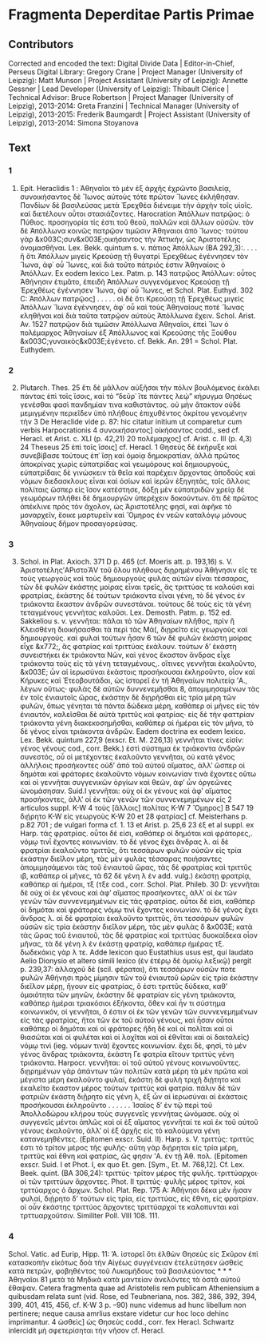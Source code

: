# Fragmenta Deperditae Partis Primae  

## Contributors  
Corrected and encoded the text: Digital Divide Data | Editor-in-Chief, Perseus Digital Library: Gregory Crane | Project Manager (University of Leipzig): Matt Munson | Project Assistant (University of Leipzig): Annette Gessner | Lead Developer (University of Leipzig): Thibault Clérice | Technical Advisor: Bruce Robertson | Project Manager (University of Leipzig), 2013-2014: Greta Franzini | Technical Manager (University of Leipzig), 2013-2015: Frederik Baumgardt | Project Assistant (University of Leipzig), 2013-2014: Simona Stoyanova  

## Text  
### 1  
1. Epit. Heraclidis 1 : Ἀθηναῖοι τὸ μὲν ἐξ ἀρχῆς ἐχρῶντο βασιλείᾳ, συνοικήσαντος δὲ Ἴωνος αὐτοὺς τότε πρῶτον Ἴωνες ἐκλήθησαν. Πανδίων δὲ βασιλεύσας μετὰ Ἐρεχθέα διένειμε τὴν ἀρχὴν τοῖς υἱοῖς. καὶ διετέλουν οὗτοι στασιάζοντες. Harocration Ἀπόλλων πατρῷος: ὁ Πύθιος. προσηγορία τίς ἐστι τοῦ θεοῦ, πολλῶν καὶ ἄλλων οὐσῶν. τὸν δὲ Ἀπόλλωνα κοινῶς πατρῷον τιμῶσιν Ἀθηναιοι ἀπὸ Ἴωνος· τούτου γὰρ &x003C;συν&x003E;οικήσαντος τὴν Ἀττικήν, ὡς Ἀριστοτέλης ὀνομασθῆναι. Lex. Bekk. quintum s. v. πάτιος Ἀπόλλων (ΒΑ 292,3):. . . . ἢ ὅτι Ἀπόλλων μιγεὶς Κρεούσῃ τῇ θυγατρὶ Ἐρεχθέως ἐγέννησεν τὸν Ἴωνα, ἀφ᾿ οὗ Ἴωνες, καὶ διὰ τοῦτο πάτριός ἐστιν Ἀθηναίοις ὁ Ἀπόλλων. Ex eodem lexico Lex. Patm. p. 143 πατρῷος Ἀπόλλων: οὗτος Ἀθήνησιν ἐτιμᾶτο, ἐπειδὴ Ἀπόλλων συγγενόμενος Κρεούσῃ τῇ Ἐρεχθέως ἐγέννησεν Ἴωνα, ἀφ᾿ οὗ Ἴωνες, et Schol. Plat. Euthyd. 302 C: Ἀπόλλων πατρῷος] . . . . . οἱ δὲ ὅτι Κρεούσῃ τῇ Ἐρεχθέως μιγεὶς Ἀπόλλων Ἴωνα ἐγέννησεν, ἀφ᾿ οὗ καὶ τοὺς Ἀθηναίους ποτὲ Ἴωνας κληθῆναι καὶ διὰ ταῦτα τατρῷον αὐτοὺς Ἀπόλλωνα ἔχειν. Schol. Arist. Av. 1527 πατρῷον διὰ τιμῶσιν Ἀπόλλωνα Ἀθηναῖοι, ἐπεὶ Ἴων ὁ πολέμαρχος Ἀθηναίων ἐξ Ἀπόλλωνος καὶ Κρεούσης τῆς Ξούθου &x003C;γυναικὸς&x003E;ἐγένετο. cf. Bekk. An. 291 = Schol. Plat. Euthydem.  
### 2  
2. Plutarch. Thes. 25 ἔτι δὲ μᾶλλον αὐξῆσαι τὴν πόλιν βουλόμενος ἐκάλει πάντας ἐπὶ τοῖς ἴσοις, καὶ τὸ “δεῦρ᾿ ἴτε πάντες λεῴ” κήρυγμα Θησέως γενέσθαι φασὶ πανδημίαν τινα καθιστάντος. οὐ μὴν ἄτακτον οὐδὲ μεμιγμένην περιεῖδεν ὑπὸ πλήθους ἐπιχυθέντος ἀκρίτου γενομένην τὴν 3 De Heraclide vide p. 87: hic citatur initium ut comparetur cum verbis Harpocrationis 4 συνοικήσαντος] οἰκήσαντος codd., sed cf. Heracl. et Arist. c. XLI (p. 42,21) 20 πολέμαρχος] cf. Arist. c. III (p. 4,3) 24 Theseus 25 ἐπὶ τοῖς ἴσοις] cf. Heracl. 1 Θησεὺς δὲ ἐκήρυξε καὶ συνεβίβασε τούτους ἐπ᾿ ἴσῃ καὶ ὁμοίᾳ δημοκρατίαν, ἀλλὰ πρῶτος ἀποκρίνας χωρὶς εὐπατρίδας καὶ γεωμόρους καὶ δημιουργούς, εὐπατρίδαις δὲ γινώσκειν τὰ θεῖα καὶ παρέχειν ἄρχοντας ἀποδοὺς καὶ νόμων διεδασκλους εἶναι καὶ ὁσίων καὶ ἱερῶν ἐξηγητάς, τοῖς ἄλλοις πολίταις ὥσπερ εἰς ἴσον κατέστησε, δόξῃ μὲν εὐπατριδῶν χρείᾳ δὲ γεωμόρων πλήθει δὲ δημιουργῶν ὑπερέχειν δοκούντων. ὅτι δὲ πρῶτος ἀπέκλινε πρὸς τὸν ἄχολον, ὡς Ἀριστοτέλης φησί, καὶ ἀφῆκε τὸ μοναρχεῖν, ἔοικε μαρτυρεῖν καὶ Ὅμηρος ἐν νεῶν καταλόγῳ μόνους Ἀθηναίους δῆμον προσαγορεὐσας.  
### 3  
3. Schol. in Plat. Axioch. 371 D p. 465 (cf. Moeris att. p. 193,16) s. V. Ἀριστοτέλης’AΡιστοἌV τοῦ ὅλου πλήθους διῃρημένου Ἀθήνησιν εἴς τε τοὺς γεωργοὺς καὶ τοὺς δημιουργοὺς φυλὰς αὐτῶν εἶναι τέσσαρας, τῶν δὲ φυλῶν ἑκάστης μοίρας εἶναι τρεῖς, ἅς τριττύας τε καλοῦσι καὶ φρατρίας, ἑκάστης δὲ τούτων τριάκοντα εἶναι γένη, τὸ δὲ γένος ἐν τριάκοντα ἕκαστον ἀνδρῶν συνεστάναι. τούτους δὲ τοὺς εἰς τὰ γένη τεταγμένους γεννήτας καλοῦσι. Lex. Demosth. Patm. p. 152 ed. Sakkeliou s. v. γεννῆται: πάλαι τὸ τῶν Ἀθηναίων πλῆθος, πρὶν ἢ Κλεισθένη διοικήσασθαι τὰ περὶ τὰς Μά(, διῃρεῖτο εἰς γεωργοὺς καὶ δημιουργούς. καὶ φυλαὶ τούτων ἦσαν 6 τῶν δὲ φυλῶν ἑκάστη μοίρας εἶχε &x772;, ἅς φατρίας καὶ τριττύας ἐκάλουν. τούτων δ’ ἑκάστη συνειστήκει ἐκ τριάκοντα Νῶν, καὶ γένος ἕκαστον ἄνδρας εἶχε τριάκοντα τοὺς εἰς τὰ γένη τεταγμένους,. οἵτινες γεννῆται ἐκαλοῦντο, &x003E; ὧν αἱ ἱερωσύναι ἑκάστοις προσήκουσαι ἐκληροῦντο, οἷον καὶ Κήρυκες καὶ Ἐτεοβουτάδαι, ὡς ἱστορεῖ ἐν τῆ Ἀθηναίων πολιτείᾳ ’A., λέγων οὕτως· φυλὰς δὲ αὐτῶν δυννενεμῆσθαι 8, ἀπομιμησαμένων τὰς ἐν τοῖς ἐνιαυτοῖς ὥρας, ἐκάστην δὲ διῃρῆσθαι εἰς τρία μέρη τῶν φυλῶν, ὅπως γένηται τὰ πάντα δώδεκα μέρη, καθάπερ οἱ μῆνες εἰς τὸν ἐνιαυτόν, καλεῖσθαι δὲ αὐτὰ τριττῦς καὶ φατρίας· εἰς δὲ τὴν φαττρίαν τριάκοντα γένη διακεκοσημῆσθαι, καθάπερ αἱ ἡμέραι εἰς τὸν μῆνα, τὸ δὲ γἐνος εἶναι τριάκοντα ἀνδρῶν. Eadem doctrina ex eodem lexico. Lex. Bekk. quintum 227,9 (exscr. Et. Μ. 226,13) γεννῆται τίνες εἰσίν: γένος γένους cod., corr. Bekk.) ἐστὶ σύστημα ἐκ τριάκοντα ἀνδρῶν συνεστός, οὗ οἱ μετέχοντες ἐκαλοῦντο γεννῆται, οὐ κατὰ γένος ἀλλήλοις προσήκοντες οὐδ’ ἀπὸ τοῦ αὐτοῦ αἴματος, ἀλλ’ ὥσπερ οἱ δημόται καὶ φράτορες ἐκαλοῦντο νόμων κοινωνίαν τινὰ ἔχοντες οὕτω καὶ οἱ γεννῆται συγγενικῶν ὀργίων καὶ θεῶν, ἀφ’ ὧν ὀργεῶνες ὠνομάσησαν. Suid.I γεννῆται: οὐχ οἱ ἐκ γένους καὶ ἀφ’ αἵματος προσήκοντες, ἀλλ’ οἱ ἐκ τῶν γενῶν τῶν συννενεμημένων εἰς 2 articulos suppl. K-W 4 τοὺς [ἄλλοις] πολίτας K-W 7 Ὅμηρος] B 547 19 διᾐρητο K-W εἰς γεωργοὺς K-W 20 et 28 φατρίας] cf. Meisterhans p. p.82 701 ; de vulgari forma cf. 1. 13 et Arist. p. 25,6 23 ἐξ et al suppl. ex Harp. τὰς φρατρίας. οὗτοι δέ εἰσι, καθάπερ οἱ δημόται καὶ φράτορες,. νόμῳ τινἶ ἔχοντες κοινωνίαν. τὸ δέ γένος ἔχει ἄνδρας λ. αἱ δὲ φρατρίαι ἐκαλοῦντο τριττῦς, ὅτι τεσσάρων φυλῶν οὑσῶν εἰς τρία ἑκάστην διεῖλον μέρη, τὰς μὲν φυλὰς τέσσαρας ποιήσαντες ἀπομιμησάμενοι τὰς τοῦ ἐνιαυτοῦ ὥρας, τὰς δὲ φρατρίας καὶ τριττῦς ιβ, καθάπερ οἱ μῆνες, τὰ 62 δὲ γένη λ ἐν add. vulg.) ἑκάστῃ φρατρίᾳ, καθάπερ αἱ ἡμέραι, τξ (τξε cod., corr. Schol. Plat. Phileb. 30 D: γεννῆται δὲ οὐχ οἱ ἐκ γένους καὶ ἀφ’ αἵματος προσήκοντες, ἀλλ’ οἱ ἐκ τῶν γενῶν τῶν συννενεμημένων εἰς τὰς φρατρίας. οὗτοι δὲ εἰσι, καθάπερ οἱ δημόται καὶ φράτορες νόμῳ τινὶ ἔχοντες κοινωνίαν. τὸ δὲ γένος ἔχει ἄνδρας λ. αἱ δὲ φρατρίαι ἐκαλοῦντο τριττῦς, ὅτι τεσσάρων φυλῶν οὑσῶν εἰς τρία ἑκάστην διεῖλον μέρη, τὰς μὲν φυλὰς δ &x003E; κατὰ τὰς ὥρας τοῦ ἐνιαυτοῦ, τὰς δὲ φρατρίας καὶ τριττύας δυοκαίδεκα οἷον μῆνας, τὰ δὲ γένη λ ἐν ἑκάστῃ φρατρίᾳ, καθάπερ ἡμέρας τξ. δωδεκάκις γὰρ λ τε. Adde lexicon quo Eustathius usus est, qui laudato Aelio Dionysio et altero simili lexico (ἐν ἑτέρῳ δὲ ὁμοίῳ λεξικῷ) pergit p. 239,37: ἀλλαχοῦ δὲ (scil. φέραται), ὅτι τεσσάρων οὐσῶν ποτε φυλῶν Ἀθήνησι πρὸς μίμησιν τῶν τοῦ ἐνιαυτοῦ ὡρῶν εἰς τρία ἑκάστην διεῖλον μέρῃ, ἤγουν εἰς φρατρίας, ὅ ἐστι τριττῦς δύδεκα, καθ’ ὁμοιότητα τῶν μηνῶν, ἑκάστην δὲ φρατρίαν εἰς γἐνη τριάκοντα, καθάπερ ἡμέραι τριακόσιοι ἑξήκοντα, ὅθεν καὶ ἦν τι σύστημα κοινωνικόν, οἱ γεννῆται, ὅ ἐστιν οἱ ἐκ τῶν γενῶν τῶν συννενεμημένων εἰς τὰς φρατρίας, ἤτοι τῶν ἐκ τοῦ αὐτοῦ γένους, καὶ ἦσαν οὖτοι καθάπερ οἱ δημόται καὶ οἱ φράτορες ἤδη δὲ καὶ οἱ πολῖται καὶ οἱ θιασῶται καὶ οἱ φυλέται καὶ οἱ λοχῖται καὶ οἱ ἐθνῖται καὶ οἱ δαιταλεῖς) νόμῳ τινὶ (ieg. νόμων τινὰ) ἔχοντες κοινωνίαν. ἔχει δὲ, φησὶ, τὸ μὲν γένος ἄνδρας τριάκοντα, ἑκάστη Γε φατρία εἴτουν τριττὺς γένη τριάκοντα. Harpocr. γεννῆται: οἱ τοῦ αὐτοῦ γένους κοινωνοῦντες. διῃρημένων γὰρ ἁπάντων τῶν πολιτῶν κατὰ μέρη τὰ μὲν πρῶτα καὶ μέγιστα μέρη ἐκαλοῦντο φυλαί, ἑκάστη δὲ φυλὴ τριχῆ διᾐτητο καὶ ἐκαλεῖτο ἕκαστον μέρος τούτων τριττὺς καὶ φατρία. πάλιν δὲ τῶν φατριῶν ἑκάστη διῇρητο εἰς γένη λ, ἐξ ὧν αἱ ἱερωσύναι αἰ ἑκάστοις προσήκουσαι ἐκληροῦντο . . . . . . Ἰσαῖος δ’ ἐν τῷ περὶ τοῦ Ἀπολλοδώρου κλήρου τοὺς συγγενεῖς γεννήτας ὠνόμασε. οὐχ οἱ συγγενεῖς μέντοι ἁπλῶς καὶ οἱ ἐξ αἵματος γεννῆταί τε καὶ ἐκ τοῦ αὐτοῦ γένους ἐκαλοῦντο, ἀλλ’ οἱ ἐξ ἀρχῆς εἰς τὸ καλούμενα γένη κατανεμηθέντες. (Epitomen exscr. Suid. II). Harp. s. V. τριττύς: τριττύς ἐστι τὸ τρίτον μέρος τῆς φυλῆς· αὕτη γὰρ διᾐρηται εἰς τρία μέρη, τριττῦς καὶ ἔθνη καὶ φατρίας, ὥς φησιν ’A. ἐν τῇ Ἀθ. πολ. (Epitomen exscr. Suid. I et Phot. I, ex quo Et. gen. [Sym., Et. M. 768,12]. Cf. Lex. Beek. quint. (BA 306,24): τριττύς· τρίτον μέρος τῆς φυλῆς. τριττύαρχοι· οἱ τῶν τριττύων ἄρχοντες. Phot. II τριττύς· φυλῆς μέρος τρίτον, καὶ τρττύαρχος ὁ ἄρχων. Schol. Plat. Rep. 175 A: Ἀθήνησι δέκα μὲν ἦισαν φυλαί, διῂρητο δ’ τούτων εἰς τρία, εἰς τριττύας, εἰς ἔθνη, εἰς φρατρίαν. οἱ οὖν ἑκάστης τριττύος ἄρχοντες τριττύαρχοί τε καλοπυνται καὶ τρττυαρχοῦτσιν. Similiter Poll. VIII 108. 111.  
### 4  
Schol. Vatic. ad Eurip, Hipp. 11: ’A. ἱστορεῖ ὅτι ἐλθὼν Θησεὺς εἰς Σκῦρον ἐπὶ κατασκοπὴν εἰκότως δοὰ τὴν Αἰγέως συγγένειαν ἐτελεύτησεν ὠσθεὶς κατὰ πετρῶν, φοβηθέντος τοῦ Λυκομήδους τοῦ βασιλεύοντος * * * Ἀθηναῖοι 81 μετὰ τὰ Μηδικὰ κατὰ μαντείαν ἀνελόντες τὰ ὸστᾶ αὐτοῦ ἔθαψαν. Cetera fragmenta quae ad Aristotelis rem publicam Atheniensium a quibusdam relata sunt (vid. Rose, ed Teubneriana, nos. 382, 386, 392, 394, 399, 401, 415, 456, cf. K-W 3 p. –90) nunc videmus ad hunc libellum non pertinere; neque causa amrlius exstare videtur cur hoc loco dehinc imprimantur. 4 ὠσθεὶς] ὡς Θησεὺς codd., corr. fex Heracl. Schwartz inlercidit μὴ σφετερίσηται τὴν νῆσον cf. Heracl.  
